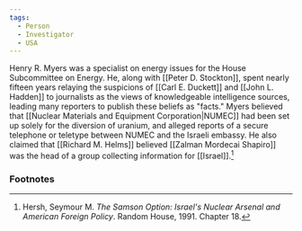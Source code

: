 ```yaml
---
tags:
  - Person
  - Investigator
  - USA
---
```

Henry R. Myers was a specialist on energy issues for the House Subcommittee on Energy. He, along with [[Peter D. Stockton]], spent nearly fifteen years relaying the suspicions of [[Carl E. Duckett]] and [[John L. Hadden]] to journalists as the views of knowledgeable intelligence sources, leading many reporters to publish these beliefs as "facts." Myers believed that [[Nuclear Materials and Equipment Corporation|NUMEC]] had been set up solely for the diversion of uranium, and alleged reports of a secure telephone or teletype between NUMEC and the Israeli embassy. He also claimed that [[Richard M. Helms]] believed [[Zalman Mordecai Shapiro]] was the head of a group collecting information for [[Israel]].[^1]

### Footnotes

[^1]: Hersh, Seymour M. *The Samson Option: Israel's Nuclear Arsenal and American Foreign Policy*. Random House, 1991. Chapter 18.